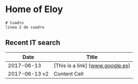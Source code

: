 Home of Eloy
============

	# Cuadro
	linea 2 de cuadro


Recent IT search
------------

| Date | Title |
| ------------- | ------------- |
| 2017-06-13  | [This is a link] (www.google.es)  |
| 2017-06-13 v2 | Content Cell  |

